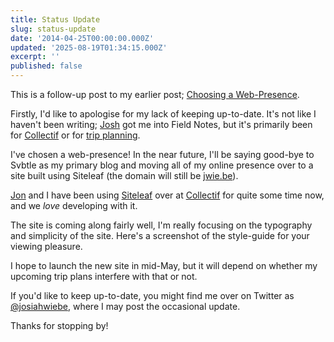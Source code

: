 ```yaml
---
title: Status Update
slug: status-update
date: '2014-04-25T00:00:00.000Z'
updated: '2025-08-19T01:34:15.000Z'
excerpt: ''
published: false
---
```

This is a follow-up post to my earlier post; [Choosing a Web-Presence](http://jwww.me/choosing-blog-format).

Firstly, I'd like to apologise for my lack of keeping up-to-date. It's not like I haven't been writing; [Josh](http://thenewsprint.co) got me into Field Notes, but it's primarily been for [Collectif](http://collectif.co) or for [trip planning](http://thewieb.es).

I've chosen a web-presence! In the near future, I'll be saying good-bye to Svbtle as my primary blog and moving all of my online presence over to a site built using Siteleaf (the domain will still be [jwie.be](http://jwie.be)).

[Jon](http://jondueck.ca) and I have been using [Siteleaf](http://siteleaf.net) over at [Collectif](http://collectif.co) for quite some time now, and we _love_ developing with it.

The site is coming along fairly well, I'm really focusing on the typography and simplicity of the site. Here's a screenshot of the style-guide for your viewing pleasure.[](https://svbtleusercontent.com/4bl146zab5mqua.png)

I hope to launch the new site in mid-May, but it will depend on whether my upcoming trip plans interfere with that or not.

If you'd like to keep up-to-date, you might find me over on Twitter as [@josiahwiebe](https://twitter.com/josiahwiebe), where I may post the occasional update.

Thanks for stopping by!
